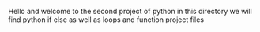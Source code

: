 Hello and welcome to the second project of python in this directory we will find python if else as well as loops and function project files
